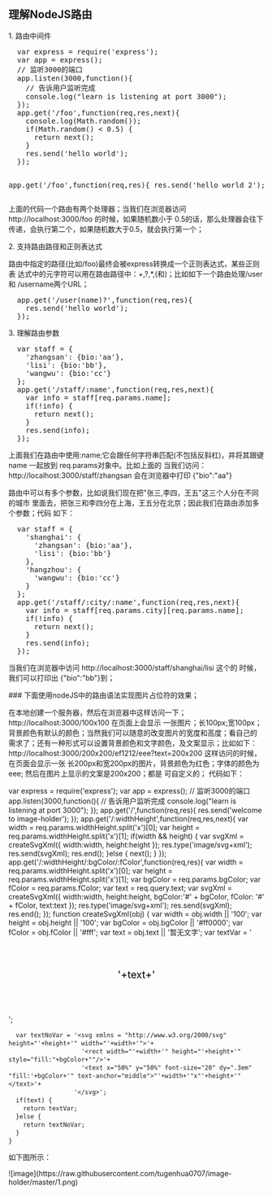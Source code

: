 ## 理解NodeJS路由
<p>1. 路由中间件</p>
<pre>
  var express = require('express');
  var app = express();
  // 监听3000的端口
  app.listen(3000,function(){
    // 告诉用户监听完成
    console.log("learn is listening at port 3000");
  });
  app.get('/foo',function(req,res,next){
    console.log(Math.random());
    if(Math.random() < 0.5) {
      return next();
    }
    res.send('hello world');
  });

  app.get('/foo',function(req,res){
    res.send('hello world 2');
  });
</pre>
<p>
  上面的代码一个路由有两个处理器；当我们在浏览器访问 http://localhost:3000/foo 的时候，如果随机数小于
  0.5的话，那么处理器会往下传递，会执行第二个，如果随机数大于0.5，就会执行第一个；
</p>
<p>2. 支持路由路径和正则表达式</p>
<p>
  路由中指定的路径(比如/foo)最终会被express转换成一个正则表达式，某些正则表
  达式中的元字符可以用在路由路径中：+,?,*,(和)；比如如下一个路由处理/user和
  /username两个URL；
</p>
<pre>
  app.get('/user(name)?',function(req,res){
    res.send('hello world');
  });
</pre>
<p>3. 理解路由参数</p>
<pre>
  var staff = {
    'zhangsan': {bio:'aa'},
    'lisi': {bio:'bb'},
    'wangwu': {bio:'cc'}
  };
  app.get('/staff/:name',function(req,res,next){
    var info = staff[req.params.name];
    if(!info) {
      return next();
    }
    res.send(info);
  });
</pre>
<p>
  上面我们在路由中使用:name;它会跟任何字符串匹配(不包括反斜杠)，并将其跟键name
  一起放到 req.params对象中。比如上面的 当我们访问：
  http://localhost:3000/staff/zhangsan 会在浏览器中打印 {"bio":"aa"}
</p>
<p>
  路由中可以有多个参数，比如说我们现在把"张三,李四，王五"这三个人分在不同的城市
  里面去，把张三和李四分在上海，王五分在北京；因此我们在路由添加多个参数；代码
  如下：
</p>
<pre>
  var staff = {
    'shanghai': {
      'zhangsan': {bio:'aa'},
      'lisi': {bio:'bb'}
    },
    'hangzhou': {
      'wangwu': {bio:'cc'}
    }
  };
  app.get('/staff/:city/:name',function(req,res,next){
    var info = staff[req.params.city][req.params.name];
    if(!info) {
      return next();
    }
    res.send(info);
  });
</pre>
<p>
  当我们在浏览器中访问 http://localhost:3000/staff/shanghai/lisi 这个的
  时候，我们可以打印出 {"bio":"bb"}到；
</p>
### 下面使用nodeJS中的路由语法实现图片占位符的效果；
<p>
  在本地创建一个服务器，然后在浏览器中这样访问一下；http://localhost:3000/100x100 在页面上会显示
  一张图片；长100px;宽100px；背景颜色有默认的颜色；当然我们可以随意的改变图片的宽度和高度；看自己的
  需求了；还有一种形式可以设置背景颜色和文字颜色，及文案显示；比如如下：
  http://localhost:3000/200x200/ef1212/eee?text=200x200 这样访问的时候，在页面会显示一张
  长200px和宽200px的图片，背景颜色为红色；字体的颜色为eee; 然后在图片上显示的文案是200x200；都是
  可自定义的；
  代码如下：
</p>
    var express = require('express');
    var app = express();
    // 监听3000的端口
    app.listen(3000,function(){
      // 告诉用户监听完成
      console.log("learn is listening at port 3000");
    });
    app.get('/',function(req,res){
      res.send('welcome to image-holder');
    });
    app.get('/:widthHeight',function(req,res,next){
      var width = req.params.widthHeight.split('x')[0];
      var height = req.params.widthHeight.split('x')[1];
      if(width && height) {
        var svgXml = createSvgXml({
          width:width,
          height:height
        });
        res.type('image/svg+xml');
        res.send(svgXml);
        res.end();
      }else {
        next();
      }
    });
    app.get('/:widthHeight/:bgColor/:fColor',function(req,res){
      var width = req.params.widthHeight.split('x')[0];
      var height = req.params.widthHeight.split('x')[1];
      var bgColor = req.params.bgColor;
      var fColor = req.params.fColor;
      var text = req.query.text;
      var svgXml = createSvgXml({
        width:width,
        height:height,
        bgColor:'#' + bgColor,
        fColor: '#' + fColor,
        text:text
      });
      res.type('image/svg+xml');
      res.send(svgXml);
      res.end();
    });
    function createSvgXml(obj) {
      var width = obj.width || '100';
      var height = obj.height || '100';
      var bgColor = obj.bgColor || '#ff0000';
      var fColor = obj.fColor || '#fff';
      var text = obj.text || '暂无文字';
      var textVar = '<svg xmlns="http://www.w3.org/2000/svg" height = "'+height+'" width="'+width+'">'+
                      '<rect width="'+width+'" height="'+height+'" style="fill:'+bgColor+'"/>'+
                      '<text x="50%" y="50%" font-size="20" dy=".3em" fill="'+fColor+'" text-anchor="middle">'+text+'</text>'+
                    '</svg>';

      var textNoVar = '<svg xmlns = "http://www.w3.org/2000/svg" height="'+height+'" width="'+width+'">'+
                        '<rect width="'+width+'" height="'+height+'" style="fill:"+bgColor+""/>'+
                        '<text x="50%" y="50%" font-size="20" dy=".3em" "fill:'+bgColor+'" text-anchor="middle">"'+width+'"x"'+height+'"</text>'+
                      '</svg>';
      if(text) {
        return textVar;
      }else {
        return textNoVar;
      }
    }
<p>如下图所示：</p>
![image](https://raw.githubusercontent.com/tugenhua0707/image-holder/master/1.png)
